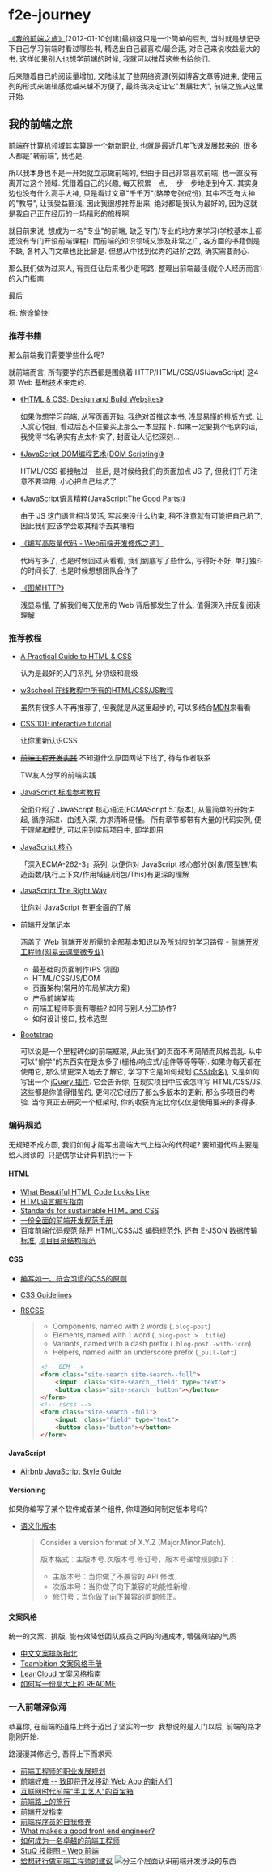 # f2e-journey
[《我的前端之旅》](http://book.douban.com/doulist/1423213/)(2012-01-10创建)最初这只是一个简单的豆列, 当时就是想记录下自己学习前端时看过哪些书, 精选出自己最喜欢/最合适, 对自己来说收益最大的书. 这样如果别人也想学前端的时候, 我就可以推荐这些书给他们.

后来随着自己的阅读量增加, 又陆续加了些网络资源(例如博客文章等)进来, 使用豆列的形式来编辑感觉越来越不方便了, 最终我决定让它"发展壮大", 前端之旅从这里开始.

## 我的前端之旅
前端在计算机领域其实算是一个新新职业, 也就是最近几年飞速发展起来的, 很多人都是"转前端", 我也是.

所以我本身也不是一开始就立志做前端的, 但由于自己非常喜欢前端, 也一直没有离开过这个领域. 凭借着自己的兴趣, 每天积累一点, 一步一步地走到今天. 其实身边也没有什么高手大神, 只是看过文章"千千万"(略带夸张成份), 其中不乏有大神的"教导", 让我受益匪浅, 因此我很想推荐出来, 绝对都是我认为最好的, 因为这就是我自己正在经历的一场精彩的旅程啊.

就目前来说, 想成为一名"专业"的前端, 缺乏专门/专业的地方来学习(学校基本上都还没有专门开设前端课程). 而前端的知识领域又涉及非常之广, 各方面的书籍倒是不缺, 各种入门文章也比比皆是. 但想从中找到优秀的进阶之路, 确实需要耐心.

那么我们做为过来人, 有责任让后来者少走弯路, 整理出前端最佳(就个人经历而言)的入门指南.

最后

祝: 旅途愉快!

### 推荐书籍
那么前端我们需要学些什么呢?

就前端而言, 所有要学的东西都是围绕着 HTTP/HTML/CSS/JS(JavaScript) 这4项 Web 基础技术来走的.

* [《HTML & CSS: Design and Build Websites》](http://book.douban.com/subject/6585090/)

    如果你想学习前端, 从写页面开始, 我绝对首推这本书, 浅显易懂的排版方式, 让人赏心悦目, 看过后忍不住要买上那么一本显摆下. 如果一定要挑个毛病的话, 我觉得书名确实有点太朴实了, 封面让人记忆深刻...
* [《JavaScript DOM编程艺术(DOM Scripting)》](http://book.douban.com/subject/1921890/)

    HTML/CSS 都接触过一些后, 是时候给我们的页面加点 JS 了, 但我们千万注意不要滥用, 小心把自己给坑了
* [《JavaScript语言精粹(JavaScript:The Good Parts)》](http://book.douban.com/subject/11874748/)

    由于 JS 这门语言相当灵活, 写起来没什么约束, 稍不注意就有可能把自己坑了, 因此我们应该学会取其精华去其糟粕
* [《编写高质量代码 - Web前端开发修炼之道》](http://book.douban.com/subject/4881987/)

    代码写多了, 也是时候回过头看看, 我们到底写了些什么, 写得好不好. 单打独斗的时间长了, 也是时候想想团队合作了

* [《图解HTTP》](https://book.douban.com/subject/25863515/)

    浅显易懂, 了解我们每天使用的 Web 背后都发生了什么, 值得深入并反复阅读理解

### 推荐教程
* [A Practical Guide to HTML & CSS](http://learn.shayhowe.com/)

    认为是最好的入门系列, 分初级和高级
* [w3school 在线教程中所有的HTML/CSS/JS教程](http://www.w3school.com.cn/)

    虽然有很多人不再推荐了, 但我就是从这里起步的, 可以多结合[MDN](https://developer.mozilla.org/zh-CN/docs/Web)来看看
* [CSS 101: interactive tutorial](http://www.css-101.org)

    让你重新认识CSS
* ~~[前端工程开发实践](http://f2eclass.com/)~~ 不知道什么原因网站下线了, 待与作者联系

    TW友人分享的前端实践
* [JavaScript 标准参考教程](http://javascript.ruanyifeng.com/)

    全面介绍了 JavaScript 核心语法(ECMAScript 5.1版本), 从最简单的开始讲起, 循序渐进、由浅入深, 力求清晰易懂。
所有章节都带有大量的代码实例, 便于理解和模仿, 可以用到实际项目中, 即学即用

* [JavaScript 核心](http://weizhifeng.net/javascript-the-core.html)

    「深入ECMA-262-3」系列, 以便你对 JavaScript 核心部分(对象/原型链/构造函数/执行上下文/作用域链/闭包/This)有更深的理解

* [JavaScript The Right Way](http://jstherightway.org/)

    让你对 JavaScript 有更全面的了解

* [前端开发笔记本](https://github.com/li-xinyang/FEND_Note)

    涵盖了 Web 前端开发所需的全部基本知识以及所对应的学习路径 - [前端开发工程师(网易云课堂微专业)](http://mooc.study.163.com/smartSpec/detail/12001.htm)
    - 最基础的页面制作(PS 切图)
    - HTML/CSS/JS/DOM
    - 页面架构(常用的布局解决方案)
    - 产品前端架构
    - 前端工程师职责有哪些? 如何与别人分工协作?
    - 如何设计接口, 技术选型

* [Bootstrap](https://github.com/twbs/bootstrap)

    可以说是一个里程碑似的前端框架, 从此我们的页面不再简陋而风格混乱. 从中可以"偷学"的东西实在是太多了(栅格/响应式/组件等等等等). 如果你每天都在使用它, 那么请更深入地去了解它, 学习下它是如何规划 [CSS(命名)](https://github.com/twbs/bootstrap/blob/master/less/modals.less), 又是如何写出一个 [jQuery 插件](https://github.com/twbs/bootstrap/blob/master/js/modal.js). 它会告诉你, 在现实项目中应该怎样写 HTML/CSS/JS, 这些都是你值得借鉴的, 更何况它经历了那么多版本的更新, 那么多项目的考验. 当你真正去研究一个框架时, 你的收获肯定比你仅仅是使用要来的多得多.

### 编码规范
无规矩不成方圆, 我们如何才能写出高端大气上档次的代码呢? 要知道代码主要是给人阅读的, 只是偶尔让计算机执行一下.

#### HTML
* [What Beautiful HTML Code Looks Like](http://css-tricks.com/what-beautiful-html-code-looks-like/)
* [HTML语言编写指南](http://www.ruanyifeng.com/blog/2009/05/guide_to_semantic_html_elements.html)
* [Standards for sustainable HTML and CSS](https://github.com/mdo/code-guide)
* [一份全面的前端开发规范手册](https://github.com/Aaaaaashu/Front-End-Style-Guide)
* [百度前端代码规范](https://github.com/ecomfe/spec) 除开 HTML/CSS/JS 编码规范外, 还有 [E-JSON 数据传输标准](https://github.com/ecomfe/spec/blob/master/e-json.md), [项目目录结构规范](https://github.com/ecomfe/spec/blob/master/directory.md)

#### CSS
* [编写如一、符合习惯的CSS的原则](https://github.com/necolas/idiomatic-css/tree/master/translations/zh-CN)
* [CSS Guidelines](http://cssguidelin.es/)
* [RSCSS](https://github.com/rstacruz/rscss)

  > * Components, named with 2 words (`.blog-post`)
  > * Elements, named with 1 word (`.blog-post > .title`)
  > * Variants, named with a dash prefix (`.blog-post.-with-icon`)
  > * Helpers, named with an underscore prefix (`_pull-left`)
  > ```html
  > <!-- BEM -->
  > <form class="site-search site-search--full">
  >     <input  class="site-search__field" type="text">
  >     <button class="site-search__button"></button>
  > </form>
  > <!-- rscss -->
  > <form class="site-search -full">
  >     <input  class="field" type="text">
  >     <button class="button"></button>
  > </form>
  > ```

#### JavaScript
* [Airbnb JavaScript Style Guide](https://github.com/airbnb/javascript)

#### Versioning
如果你编写了某个软件或者某个组件, 你知道如何制定版本号吗?
* [语义化版本](http://semver.org/lang/zh-CN/)

  > Consider a version format of X.Y.Z (Major.Minor.Patch).
  > 
  > 版本格式：主版本号.次版本号.修订号，版本号递增规则如下：
  > * 主版本号：当你做了不兼容的 API 修改，
  > * 次版本号：当你做了向下兼容的功能性新增，
  > * 修订号：当你做了向下兼容的问题修正。

#### 文案风格
统一的文案、排版, 能有效降低团队成员之间的沟通成本, 增强网站的气质
* [中文文案排版指北](https://github.com/sparanoid/chinese-copywriting-guidelines)
* [Teambition 文案风格手册](https://github.com/teambition/standard/blob/master/copywriting-style-guide.md)
* [LeanCloud 文案风格指南](https://open.leancloud.cn/copywriting-style-guide.html)
* [如何写一份高大上的 README](https://github.com/nieweidong/ReadmeSample)

### 一入前端深似海
恭喜你, 在前端的道路上终于迈出了坚实的一步. 我想说的是入门以后, 前端的路才刚刚开始.

路漫漫其修远兮, 吾将上下而求索.

* [前端工程师的职业发展规划](https://github.com/f2e-journey/f2e-journey/blob/master/career-planning.md)
* [前端好难 -- 致即将开发移动 Web App 的新人们](http://www.douban.com/note/290965435/)
* [互联网时代前端"手工艺人"的百宝箱](https://github.com/f2e-journey/treasure)
* [前端路上的旅行](http://www.w3cplus.com/front-end-trip-on-road.html)
* [前端开发指南](https://github.com/w3crange/Front-End-Develop-Guide)
* [前端程序员的自我修养](http://thzt.github.io/an-introduction-to-web-front-end/)
* [What makes a good front end engineer?](http://www.nczonline.net/blog/2007/08/15/what-makes-a-good-front-end-engineer/)
* [如何成为一名卓越的前端工程师](http://jiongks.name/blog/how-to-become-a-great-front-end-engineer/)
* [StuQ 技能图 - Web 前端](https://github.com/TeamStuQ/skill-map)
* [给想转行做前端工程师的建议](https://www.zhihu.com/question/38924821/answer/79207681)
  ![分三个层面认识前端开发涉及的东西](https://pic2.zhimg.com/713774d5383d726b1cb8e6b6ef48fd0d_r.png)
